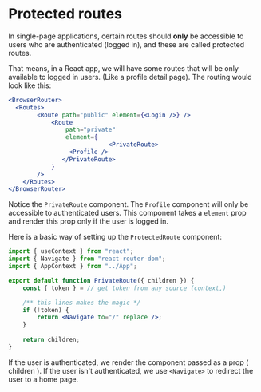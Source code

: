 # Protected routes

In single-page applications, certain routes should **only** be accessible to users who are authenticated (logged in), and these are called protected routes.

That means, in a React app, we will have some routes that will be only available to logged in users. (Like a profile detail page). The routing would look like this:

```jsx
<BrowserRouter>
  <Routes>
		<Route path="public" element={<Login />} />
			<Route
				path="private"
				element={
							<PrivateRoute>
                 <Profile />
               </PrivateRoute>
            }
        />
	</Routes>
</BrowserRouter>
```

Notice the `PrivateRoute` component. The `Profile` component will only be accessible to authenticated users. This component takes a `element` prop and render this prop only if the user is logged in.

Here is a basic way of setting up the `ProtectedRoute` component:

```jsx
import { useContext } from "react";
import { Navigate } from "react-router-dom";
import { AppContext } from "../App";

export default function PrivateRoute({ children }) {
    const { token } = // get token from any source (context,)

    /** this lines makes the magic */
    if (!token) {
        return <Navigate to="/" replace />;
    }
    
    return children;
}
```

If the user is authenticated, we render the component passed as a prop ( children ). If the user isn't authenticated, we use `<Navigate>` to redirect the user to a home page.